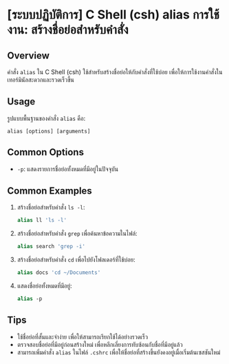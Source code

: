# [ระบบปฏิบัติการ] C Shell (csh) alias การใช้งาน: สร้างชื่อย่อสำหรับคำสั่ง

## Overview
คำสั่ง `alias` ใน C Shell (csh) ใช้สำหรับสร้างชื่อย่อให้กับคำสั่งที่ใช้บ่อย เพื่อให้การใช้งานคำสั่งในเทอร์มินัลสะดวกและรวดเร็วขึ้น

## Usage
รูปแบบพื้นฐานของคำสั่ง `alias` คือ:

```
alias [options] [arguments]
```

## Common Options
- `-p`: แสดงรายการชื่อย่อทั้งหมดที่มีอยู่ในปัจจุบัน

## Common Examples
1. สร้างชื่อย่อสำหรับคำสั่ง `ls -l`:
   ```csh
   alias ll 'ls -l'
   ```

2. สร้างชื่อย่อสำหรับคำสั่ง `grep` เพื่อค้นหาข้อความในไฟล์:
   ```csh
   alias search 'grep -i'
   ```

3. สร้างชื่อย่อสำหรับคำสั่ง `cd` เพื่อไปยังโฟลเดอร์ที่ใช้บ่อย:
   ```csh
   alias docs 'cd ~/Documents'
   ```

4. แสดงชื่อย่อทั้งหมดที่มีอยู่:
   ```csh
   alias -p
   ```

## Tips
- ใช้ชื่อย่อที่สั้นและจำง่าย เพื่อให้สามารถเรียกใช้ได้อย่างรวดเร็ว
- ตรวจสอบชื่อย่อที่มีอยู่ก่อนสร้างใหม่ เพื่อหลีกเลี่ยงการทับซ้อนกับชื่อที่มีอยู่แล้ว
- สามารถเพิ่มคำสั่ง `alias` ในไฟล์ `.cshrc` เพื่อให้ชื่อย่อที่สร้างขึ้นยังคงอยู่เมื่อเริ่มต้นเซสชันใหม่
